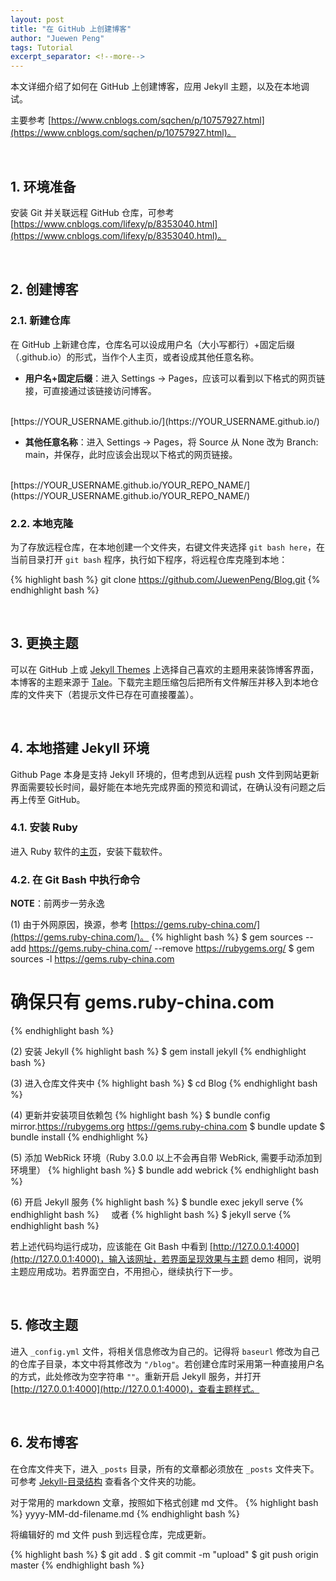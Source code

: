```yaml
---
layout: post
title: "在 GitHub 上创建博客"
author: "Juewen Peng"
tags: Tutorial
excerpt_separator: <!--more-->
---
```


本文详细介绍了如何在 GitHub 上创建博客，应用 Jekyll 主题，以及在本地调试。<!--more--> 

主要参考 [https://www.cnblogs.com/sqchen/p/10757927.html](https://www.cnblogs.com/sqchen/p/10757927.html)。

<br>

## 1. 环境准备
安装 Git 并关联远程 GitHub 仓库，可参考 [https://www.cnblogs.com/lifexy/p/8353040.html](https://www.cnblogs.com/lifexy/p/8353040.html)。

<br>

## 2. 创建博客
### 2.1. 新建仓库
在 GitHub 上新建仓库，仓库名可以设成用户名（大小写都行）+固定后缀（.github.io）的形式，当作个人主页，或者设成其他任意名称。

<!-- ![img]({{site.baseurl}}/images/2022-06-22-blog-on-github/1.png){:width="60%"} -->

- **用户名+固定后缀**：进入 Settings -> Pages，应该可以看到以下格式的网页链接，可直接通过该链接访问博客。
<br>
[https://YOUR_USERNAME.github.io/](https://YOUR_USERNAME.github.io/)

- **其他任意名称**：进入 Settings -> Pages，将 Source 从 None 改为 Branch: main，并保存，此时应该会出现以下格式的网页链接。
<br>
[https://YOUR_USERNAME.github.io/YOUR_REPO_NAME/](https://YOUR_USERNAME.github.io/YOUR_REPO_NAME/)

### 2.2. 本地克隆
为了存放远程仓库，在本地创建一个文件夹，右键文件夹选择 `git bash here`，在当前目录打开 `git bash` 程序，执行如下程序，将远程仓库克隆到本地：

{% highlight bash %}
git clone https://github.com/JuewenPeng/Blog.git
{% endhighlight bash %}

<br>

## 3. 更换主题
可以在 GitHub 上或 [Jekyll Themes](http://jekyllthemes.org/page5/) 上选择自己喜欢的主题用来装饰博客界面，本博客的主题来源于 [Tale](http://jekyllthemes.org/themes/tale/)。下载完主题压缩包后把所有文件解压并移入到本地仓库的文件夹下（若提示文件已存在可直接覆盖）。

<br>

## 4. 本地搭建 Jekyll 环境
Github Page 本身是支持 Jekyll 环境的，但考虑到从远程 push 文件到网站更新界面需要较长时间，最好能在本地先完成界面的预览和调试，在确认没有问题之后再上传至 GitHub。

### 4.1. 安装 Ruby
进入 Ruby 软件的[主页](https://rubyinstaller.org/downloads/)，安装下载软件。

### 4.2. 在 Git Bash 中执行命令
**NOTE**：前两步一劳永逸

(1) 由于外网原因，换源，参考 [https://gems.ruby-china.com/](https://gems.ruby-china.com/)。
{% highlight bash %}
$ gem sources --add https://gems.ruby-china.com/ --remove https://rubygems.org/
$ gem sources -l
https://gems.ruby-china.com
# 确保只有 gems.ruby-china.com
{% endhighlight bash %}

(2) 安装 Jekyll
{% highlight bash %}
$ gem install jekyll
{% endhighlight bash %}

(3) 进入仓库文件夹中
{% highlight bash %}
$ cd Blog
{% endhighlight bash %}

(4) 更新并安装项目依赖包
{% highlight bash %}
$ bundle config mirror.https://rubygems.org https://gems.ruby-china.com
$ bundle update
$ bundle install
{% endhighlight %}

(5) 添加 WebRick 环境（Ruby 3.0.0 以上不会再自带 WebRick, 需要手动添加到环境里）
{% highlight bash %}
$ bundle add webrick
{% endhighlight bash %}

(6) 开启 Jekyll 服务
{% highlight bash %}
$ bundle exec jekyll serve
{% endhighlight bash %}
&nbsp;&nbsp;&nbsp;&nbsp;或者
{% highlight bash %}
$ jekyll serve
{% endhighlight bash %}

若上述代码均运行成功，应该能在 Git Bash 中看到 [http://127.0.0.1:4000](http://127.0.0.1:4000)，输入该网址，若界面呈现效果与主题 demo 相同，说明主题应用成功。若界面空白，不用担心，继续执行下一步。

<br>

## 5. 修改主题
进入 `_config.yml` 文件，将相关信息修改为自己的。记得将 `baseurl` 修改为自己的仓库子目录，本文中将其修改为 `"/blog"`。若创建仓库时采用第一种直接用户名的方式，此处修改为空字符串 `""`。重新开启 Jekyll 服务，并打开 [http://127.0.0.1:4000](http://127.0.0.1:4000)，查看主题样式。

<br>

## 6. 发布博客
在仓库文件夹下，进入 `_posts` 目录，所有的文章都必须放在 `_posts` 文件夹下。可参考 [Jekyll-目录结构](http://jekyllcn.com/docs/structure/) 查看各个文件夹的功能。

对于常用的 markdown 文章，按照如下格式创建 md 文件。
{% highlight bash %}
yyyy-MM-dd-filename.md
{% endhighlight bash %}

将编辑好的 md 文件 push 到远程仓库，完成更新。

{% highlight bash %}
$ git add .
$ git commit -m "upload"
$ git push origin master
{% endhighlight bash %}